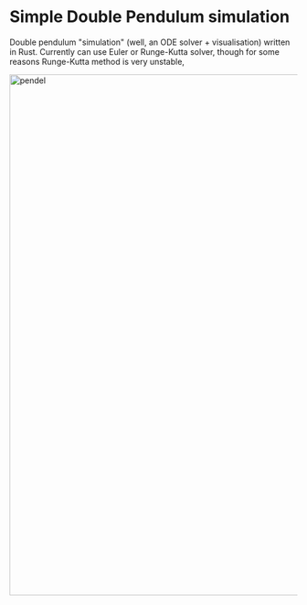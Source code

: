 # Simple Double Pendulum simulation 

Double pendulum "simulation" (well, an ODE solver + visualisation) written in Rust. Currently can use  Euler or Runge-Kutta solver, though for some reasons Runge-Kutta method is very unstable,

<img width="912" alt="pendel" src="https://user-images.githubusercontent.com/61187982/204865031-ec849e28-c5e9-4982-a2a4-2097a6f7e579.png">
